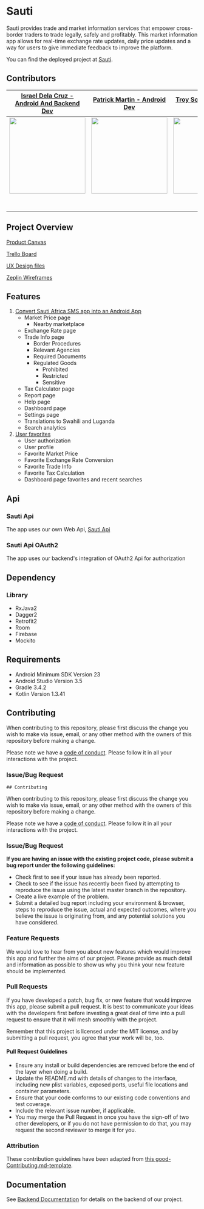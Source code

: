 # Sauti

Sauti provides trade and market information services that empower cross-border traders to trade legally, safely and profitably.  This market information app allows for real-time exchange rate updates, daily price updates and a way for users to give immediate feedback to improve the platform.

You can find the deployed project at [Sauti](https://play.google.com/store/apps/details?id=com.labs.sauti).

## Contributors


|                                       [Israel Dela Cruz - Android And Backend Dev](https://github.com/kurochin143)                                        |                                       [Patrick Martin - Android Dev](https://github.com/vespertineSiren)                                        |                                       [Troy Schennum - UX/UI Designer](https://github.com/TroySchennum)                                        |                                       [Edwin Torres - TL](https://github.com/etorresm2)                                        |
| :-----------------------------------------------------------------------------------------------------------: |  :-----------------------------------------------------------------------------------------------------------: | :-----------------------------------------------------------------------------------------------------------: | :-----------------------------------------------------------------------------------------------------------: |
|                      [<img src="https://res.cloudinary.com/devfmbyvs/image/upload/v1562781329/Team/israel_jpk5jk.jpg" width = "200" />](https://github.com/)                       |                      [<img src="https://res.cloudinary.com/devfmbyvs/image/upload/v1562781329/Team/0_v35nki.jpg" width = "200" />](https://github.com/)                       |                      [<img src="https://res.cloudinary.com/devfmbyvs/image/upload/v1562781330/Team/troy_c5jrd4.jpg" width = "200" />](https://github.com/)                       |                      [<img src="https://www.dalesjewelers.com/wp-content/uploads/2018/10/placeholder-silhouette-male.png" width = "200" />](https://github.com/)                       |
|                 [<img src="https://github.com/favicon.ico" width="15"> ](https://github.com/kurochin143)                 |           [<img src="https://github.com/favicon.ico" width="15"> ](https://github.com/vespertineSiren)            |          [<img src="https://github.com/favicon.ico" width="15"> ](https://github.com/TroySchennum)           |            [<img src="https://github.com/favicon.ico" width="15"> ](https://github.com/etorresm2)             |
| [ <img src="https://static.licdn.com/sc/h/al2o9zrvru7aqj8e1x2rzsrca" width="15"> ](https://www.linkedin.com/in/israel-dela-cruz-179922177/) | [ <img src="https://static.licdn.com/sc/h/al2o9zrvru7aqj8e1x2rzsrca" width="15"> ](https://www.linkedin.com/in/patrick-martin-b7633942/) | [ <img src="https://static.licdn.com/sc/h/al2o9zrvru7aqj8e1x2rzsrca" width="15"> ](https://www.linkedin.com/in/troy-schennum/) | [ <img src="https://static.licdn.com/sc/h/al2o9zrvru7aqj8e1x2rzsrca" width="15"> ](https://www.linkedin.com/) |

## Project Overview

 [Product Canvas](https://www.notion.so/Sauti-Africa-Android-App-e0323f45cde94f5b98d5c524eab3af23)

 [Trello Board](https://trello.com/b/enXrzu84/labs14-sauti-android)

 [UX Design files](https://docs.google.com/document/d/1mUNYeXya164nLiz675752_pfIjYeEFqyk946wpw7NCw/edit) 
 
 [Zeplin Wireframes](https://zpl.io/VDKM1Dv) 

## Features

1. [Convert Sauti Africa SMS app into an Android App](https://www.notion.so/East-African-Border-Trader-Feature-Canvas-a3700fc9191c47bca625f2271b99f726)
    - Market Price page
        - Nearby marketplace
    - Exchange Rate page
    - Trade Info page
        - Border Procedures
        - Relevant Agencies
        - Required Documents
        - Regulated Goods
            - Prohibited
            - Restricted
            - Sensitive
    - Tax Calculator page
    - Report page
    - Help page
    - Dashboard page
    - Settings page
    - Translations to Swahili and Luganda
    - Search analytics
2. [User favorites](https://www.notion.so/Admin-Feature-Canvas-c6434c82047646b1ae00f932e4bdd190)
    - User authorization
    - User profile
    - Favorite Market Price
    - Favorite Exchange Rate Conversion
    - Favorite Trade Info
    - Favorite Tax Calculation
    - Dashboard page favorites and recent searches

## Api

### Sauti Api

The app uses our own Web Api, [Sauti Api](https://labs-sauti.herokuapp.com/swagger-ui.html#/)

### Sauti Api OAuth2

The app uses our backend's integration of OAuth2 Api for authorization

## Dependency

### Library
- RxJava2
- Dagger2
- Retrofit2
- Room
- Firebase
- Mockito

## Requirements

- Android Minimum SDK Version 23
- Android Studio Version 3.5
- Gradle 3.4.2
- Kotlin Version 1.3.41

## Contributing

When contributing to this repository, please first discuss the change you wish to make via issue, email, or any other method with the owners of this repository before making a change.

Please note we have a [code of conduct](./CODE_OF_CONDUCT.md). Please follow it in all your interactions with the project.

### Issue/Bug Request

    ## Contributing

When contributing to this repository, please first discuss the change you wish to make via issue, email, or any other method with the owners of this repository before making a change.

Please note we have a [code of conduct](./CODE_OF_CONDUCT.md). Please follow it in all your interactions with the project.

### Issue/Bug Request

 **If you are having an issue with the existing project code, please submit a bug report under the following guidelines:**
 - Check first to see if your issue has already been reported.
 - Check to see if the issue has recently been fixed by attempting to reproduce the issue using the latest master branch in the repository.
 - Create a live example of the problem.
 - Submit a detailed bug report including your environment & browser, steps to reproduce the issue, actual and expected outcomes,  where you believe the issue is originating from, and any potential solutions you have considered.

### Feature Requests

We would love to hear from you about new features which would improve this app and further the aims of our project. Please provide as much detail and information as possible to show us why you think your new feature should be implemented.

### Pull Requests

If you have developed a patch, bug fix, or new feature that would improve this app, please submit a pull request. It is best to communicate your ideas with the developers first before investing a great deal of time into a pull request to ensure that it will mesh smoothly with the project.

Remember that this project is licensed under the MIT license, and by submitting a pull request, you agree that your work will be, too.

#### Pull Request Guidelines

- Ensure any install or build dependencies are removed before the end of the layer when doing a build.
- Update the README.md with details of changes to the interface, including new plist variables, exposed ports, useful file locations and container parameters.
- Ensure that your code conforms to our existing code conventions and test coverage.
- Include the relevant issue number, if applicable.
- You may merge the Pull Request in once you have the sign-off of two other developers, or if you do not have permission to do that, you may request the second reviewer to merge it for you.

### Attribution

These contribution guidelines have been adapted from [this good-Contributing.md-template](https://gist.github.com/PurpleBooth/b24679402957c63ec426).

## Documentation

See [Backend Documentation](https://github.com/labs14-sauti-android/sauti-backend) for details on the backend of our project.